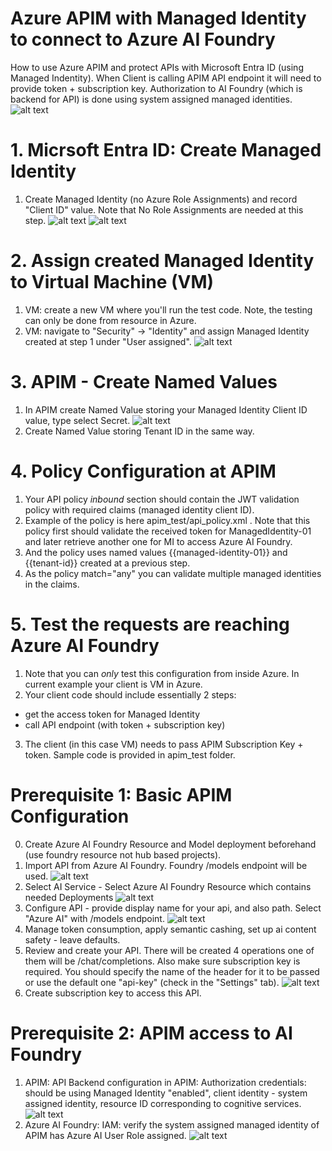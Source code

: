 # Azure APIM with Managed Identity to connect to Azure AI Foundry
How to use Azure APIM and protect APIs with Microsoft Entra ID (using Managed Indentity). When Client is calling APIM API endpoint it will need to provide token + subscription key. Authorization to AI Foundry (which is backend for API) is done using system assigned managed identities. 
![alt text](./images/overview.jpg)

# 1. Micrsoft Entra ID: Create Managed Identity
1. Create Managed Identity (no Azure Role Assignments) and record "Client ID" value.
Note that No Role Assignments are needed at this step. 
![alt text](./images/mi_01.png)
![alt text](./images/mi_02.png)

# 2. Assign created Managed Identity to Virtual Machine (VM)
1. VM: create a new VM where you'll run the test code. Note, the testing can only be done from resource in Azure.
2. VM: navigate to "Security" -> "Identity" and assign Managed Identity created at step 1 under "User assigned".
![alt text](./images/vm_01.png)

# 3. APIM - Create Named Values
1. In APIM create Named Value storing your Managed Identity Client ID value, type select Secret. 
![alt text](./images/apim_05.png)
2. Create Named Value storing Tenant ID in the same way.

# 4. Policy Configuration at APIM
1. Your API policy *inbound* section should contain the JWT validation policy with required claims (managed identity client ID).
2. Example of the policy is here apim_test/api_policy.xml . Note that this policy first should validate the received token for ManagedIdentity-01 and later retrieve another one for MI to access Azure AI Foundry. 
3. And the policy uses named values {{managed-identity-01}} and {{tenant-id}} created at a previous step. 
4. As the policy match="any" you can validate multiple managed identities in the claims.

# 5. Test the requests are reaching Azure AI Foundry
1. Note that you can *only* test this configuration from inside Azure. In current example your client is VM in Azure.
2. Your client code should include essentially 2 steps: 
- get the access token for Managed Identity
- call API endpoint (with token + subscription key)
3. The client (in this case VM) needs to pass APIM Subscription Key + token.
Sample code is provided in apim_test folder.


# Prerequisite 1: Basic APIM Configuration
0. Create Azure AI Foundry Resource and Model deployment beforehand (use foundry resource not hub based projects). 
1. Import API from Azure AI Foundry. Foundry /models endpoint will be used. 
![alt text](./images/apim_01.png)
2. Select AI Service - Select Azure AI Foundry Resource which contains needed Deployments ![alt text](./images/apim_02.png)
3. Configure API - provide display name for your api, and also path. Select "Azure AI" with /models endpoint.
![alt text](./images/apim_03.png)
4. Manage token consumption, apply semantic cashing, set up ai content safety - leave defaults. 
5. Review and create your API. There will be created 4 operations one of them will be /chat/completions. Also make sure subscription key is required. You should specify the name of the header for it to be passed or use the default one "api-key" (check in the "Settings" tab).
![alt text](./images/apim_04.png)
6. Create subscription key to access this API.

# Prerequisite 2: APIM access to AI Foundry 
1. APIM: API Backend configuration in APIM: Authorization credentials: should be using Managed Identity "enabled", client identity - system assigned identity, resource ID corresponding to cognitive services.
![alt text](./images/apim_06.png)
2. Azure AI Foundry: IAM: verify the system assigned managed identity of APIM has Azure AI User Role assigned. 
![alt text](./images/aif_01.png)